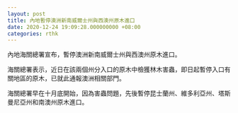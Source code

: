 ```yaml
---
layout: post
title: 內地暫停澳洲新南威爾士州與西澳州原木進口
date: 2020-12-24 19:09:28.000000000 +08:00
categories: rthk
---
```


內地海關總署宣布，暫停澳洲新南威爾士州與西澳州原木進口。

海關總署表示，近日在該兩個州分入口的原木中檢獲林木害蟲，即日起暫停入口有關地區的原木，已就此通報澳洲相關部門。

海關總署早在十月底開始，因為害蟲問題，先後暫停昆士蘭州、維多利亞州、塔斯曼尼亞州和南澳州原木進口。
